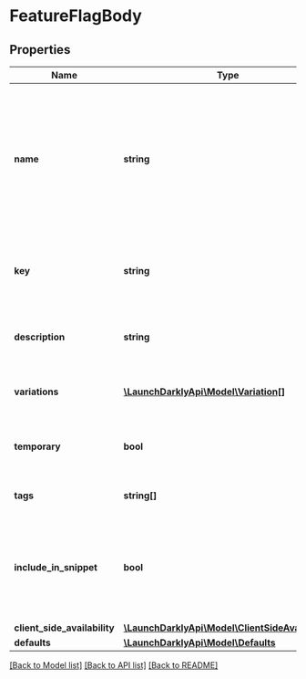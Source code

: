# FeatureFlagBody

## Properties
Name | Type | Description | Notes
------------ | ------------- | ------------- | -------------
**name** | **string** | A human-friendly name for the feature flag. Remember to note if this flag is intended to be temporary or permanent. | 
**key** | **string** | A unique key that will be used to reference the flag in your code. | 
**description** | **string** | A description of the feature flag. | [optional] 
**variations** | [**\LaunchDarklyApi\Model\Variation[]**](Variation.md) | An array of possible variations for the flag. | 
**temporary** | **bool** | Whether or not the flag is a temporary flag. | [optional] 
**tags** | **string[]** | Tags for the feature flag. | [optional] 
**include_in_snippet** | **bool** | Whether or not this flag should be made available to the client-side JavaScript SDK. | [optional] 
**client_side_availability** | [**\LaunchDarklyApi\Model\ClientSideAvailability**](ClientSideAvailability.md) |  | [optional] 
**defaults** | [**\LaunchDarklyApi\Model\Defaults**](Defaults.md) |  | [optional] 

[[Back to Model list]](../README.md#documentation-for-models) [[Back to API list]](../README.md#documentation-for-api-endpoints) [[Back to README]](../README.md)


